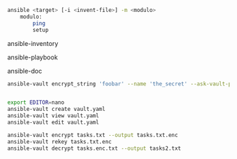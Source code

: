 ```bash
ansible <target> [-i <invent-file>] -m <modulo>
    modulo:
        ping
        setup
```

ansible-inventory

ansible-playbook

ansible-doc

```bash
ansible-vault encrypt_string 'foobar' --name 'the_secret' --ask-vault-pass


export EDITOR=nano
ansible-vault create vault.yaml
ansible-vault view vault.yaml
ansible-vault edit vault.yaml

ansible-vault encrypt tasks.txt --output tasks.txt.enc
ansible-vault rekey tasks.txt.enc
ansible-vault decrypt tasks.enc.txt --output tasks2.txt

```
